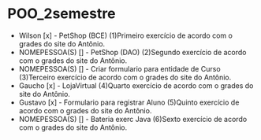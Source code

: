 # POO_2semestre
- Wilson [x] - PetShop (BCE) (1)Primeiro exercício de acordo com o grades do site do Antônio.
- NOMEPESSOA(S) [] - PetShop (DAO) (2)Segundo exercício de acordo com o grades do site do Antônio.
- NOMEPESSOA(S) [] - Criar formulario para entidade de Curso (3)Terceiro exercício de acordo com o grades do site do Antônio. 
- Gaucho [x]     - LojaVirtual (4)Quarto exercício de acordo com o grades do site do Antônio.
- Gustavo [x]     - Formulario para registrar Aluno (5)Quinto exercício de acordo com o grades do site do Antônio.
- NOMEPESSOA(S) [] - Bateria exerc Java (6)Sexto exercício de acordo com o grades do site do Antônio.
